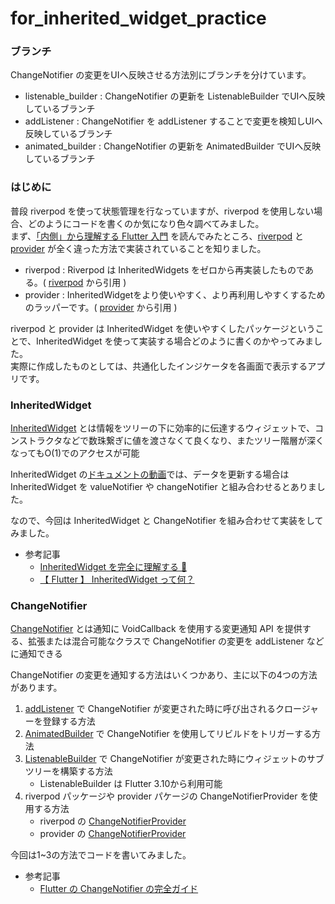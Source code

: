 # for_inherited_widget_practice

### ブランチ
ChangeNotifier の変更をUIへ反映させる方法別にブランチを分けています。
- listenable_builder :  ChangeNotifier の更新を ListenableBuilder でUIへ反映しているブランチ
- addListener :  ChangeNotifier を addListener することで変更を検知しUIへ反映しているブランチ
- animated_builder :  ChangeNotifier の更新を AnimatedBuilder でUIへ反映しているブランチ

### はじめに
普段 riverpod を使って状態管理を行なっていますが、riverpod を使用しない場合、どのようにコードを書くのか気になり色々調べてみました。  
まず、[「内側」から理解する Flutter 入門](https://zenn.dev/chooyan/books/934f823764db62) を読んでみたところ、[riverpod](https://pub.dev/packages/flutter_riverpod) と [provider](https://pub.dev/packages/provider) が全く違った方法で実装されていることを知りました。  
- riverpod :  Riverpod は InheritedWidgets をゼロから再実装したものである。( [riverpod](https://pub.dev/packages/flutter_riverpod) から引用 )
- provider :  InheritedWidgetをより使いやすく、より再利用しやすくするためのラッパーです。( [provider](https://pub.dev/packages/provider) から引用 )

riverpod と provider は InheritedWidget を使いやすくしたパッケージということで、InheritedWidget を使って実装する場合どのように書くのかやってみました。  
実際に作成したものとしては、共通化したインジケータを各画面で表示するアプリです。  

### InheritedWidget
[InheritedWidget](https://api.flutter.dev/flutter/widgets/InheritedWidget-class.html) とは情報をツリーの下に効率的に伝達するウィジェットで、コンストラクタなどで数珠繋ぎに値を渡さなくて良くなり、またツリー階層が深くなってもO(1)でのアクセスが可能 

InheritedWidget の[ドキュメントの動画](https://youtu.be/1t-8rBCGBYw)では、データを更新する場合は InheritedWidget を valueNotifier や changeNotifier と組み合わせるとありました。

なので、今回は InheritedWidget と ChangeNotifier を組み合わせて実装をしてみました。

- 参考記事
    - [InheritedWidget を完全に理解する 🎯](https://medium.com/flutter-jp/inherited-widget-37495200d965)  
    - [【 Flutter 】 InheritedWidget って何？](https://blog.flutteruniv.com/flutter-inheritedwidget/#toc4)

### ChangeNotifier
[ChangeNotifier](https://api.flutter.dev/flutter/foundation/ChangeNotifier-class.html) とは通知に VoidCallback を使用する変更通知 API を提供する、拡張または混合可能なクラスで ChangeNotifier の変更を addListener などに通知できる

ChangeNotifier の変更を通知する方法はいくつかあり、主に以下の4つの方法があります。
1. [addListener](https://api.flutter.dev/flutter/foundation/ChangeNotifier/addListener.html) で ChangeNotifier が変更された時に呼び出されるクロージャーを登録する方法
2. [AnimatedBuilder](https://api.flutter.dev/flutter/widgets/AnimatedBuilder-class.html) で ChangeNotifier を使用してリビルドをトリガーする方法
3. [ListenableBuilder](https://api.flutter.dev/flutter/widgets/ListenableBuilder-class.html) で ChangeNotifier が変更された時にウィジェットのサブツリーを構築する方法
    - ListenableBuilder は Flutter 3.10から利用可能
4. riverpod パッケージや provider パケージの ChangeNotifierProvider を使用する方法
    - riverpod の [ChangeNotifierProvider](https://riverpod.dev/ja/docs/providers/change_notifier_provider)
    - provider の [ChangeNotifierProvider](https://pub.dev/documentation/provider/latest/provider/ChangeNotifierProvider-class.html)

  今回は1~3の方法でコードを書いてみました。

  - 参考記事
    - [Flutter の ChangeNotifier の完全ガイド](https://brewyourtech.com/complete-guide-to-changenotifier-in-flutter/)
